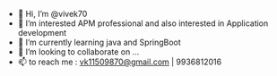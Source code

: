 - 👋 Hi, I’m @vivek70
- 👀 I’m interested APM professional and also interested in Application development
- 🌱 I’m currently learning java and SpringBoot
- 💞️ I’m looking to collaborate on ...
- 📫 to reach me : vk11509870@gmail.com | 9936812016

<!---
vivek70/vivek70 is a ✨ special ✨ repository because its `README.md` (this file) appears on your GitHub profile.
You can click the Preview link to take a look at your changes.
--->
